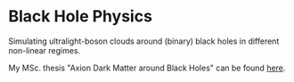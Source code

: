 # Black Hole Physics

Simulating ultralight-boson clouds around (binary) black holes in different non-linear regimes.

My MSc. thesis "Axion Dark Matter around Black Holes" can be found [here](https://scripties.uba.uva.nl/search?id=716697).
